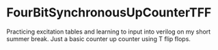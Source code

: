 # FourBitSynchronousUpCounterTFF
Practicing excitation tables and learning to input into verilog on my short summer break. Just a basic counter up counter using T flip flops.

